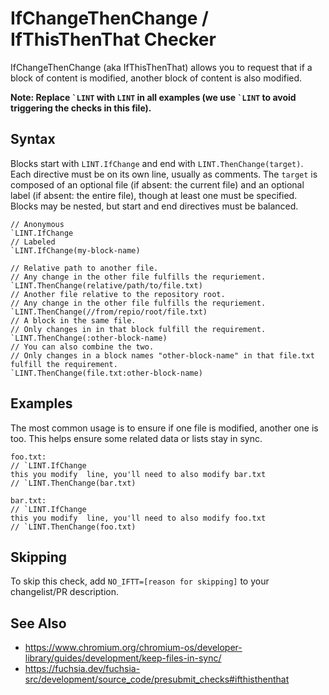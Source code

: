 # IfChangeThenChange / IfThisThenThat Checker

IfChangeThenChange (aka IfThisThenThat) allows you to request that if a block of content is modified, another block of content is also modified.

**Note: Replace `` `LINT `` with `LINT` in all examples (we use `` `LINT `` to avoid triggering the checks in this file).**

## Syntax

Blocks start with `LINT.IfChange` and end with `LINT.ThenChange(target)`. Each directive must
be on its own line, usually as comments. The `target` is composed of an optional file (if absent:
the current file) and an  optional label (if absent: the entire file), though at least one must be
specified. Blocks may be nested, but start and end directives must be balanced.

```
// Anonymous
`LINT.IfChange
// Labeled
`LINT.IfChange(my-block-name)

// Relative path to another file.
// Any change in the other file fulfills the requriement.
`LINT.ThenChange(relative/path/to/file.txt)
// Another file relative to the repository root.
// Any change in the other file fulfills the requriement.
`LINT.ThenChange(//from/repio/root/file.txt)
// A block in the same file.
// Only changes in in that block fulfill the requirement.
`LINT.ThenChange(:other-block-name)
// You can also combine the two.
// Only changes in a block names "other-block-name" in that file.txt fulfill the requirement.
`LINT.ThenChange(file.txt:other-block-name)
```

## Examples

The most common usage is to ensure if one file is modified, another one is too. This helps ensure
some related data or lists stay in sync.

```
foo.txt:
// `LINT.IfChange
this you modify  line, you'll need to also modify bar.txt
// `LINT.ThenChange(bar.txt)

bar.txt:
// `LINT.IfChange
this you modify  line, you'll need to also modify foo.txt
// `LINT.ThenChange(foo.txt)
```

## Skipping

To skip this check, add `NO_IFTT=[reason for skipping]` to your changelist/PR description.

## See Also

- https://www.chromium.org/chromium-os/developer-library/guides/development/keep-files-in-sync/
- https://fuchsia.dev/fuchsia-src/development/source_code/presubmit_checks#ifthisthenthat